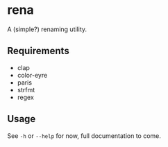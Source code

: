 # rena

A (simple?) renaming utility.

## Requirements

- clap
- color-eyre
- paris
- strfmt
- regex

## Usage

See `-h` or `--help` for now, full documentation to come.
